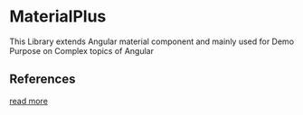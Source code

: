 # MaterialPlus

This Library extends Angular material component and mainly used for Demo Purpose on Complex topics of Angular

## References
[read more](https://angular.io/guide/standalone-components)